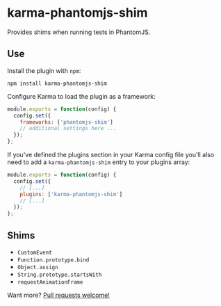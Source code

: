 # karma-phantomjs-shim

Provides shims when running tests in PhantomJS.

## Use

Install the plugin with `npm`:

    npm install karma-phantomjs-shim

Configure Karma to load the plugin as a framework:

```js
module.exports = function(config) {
  config.set({
    frameworks: ['phantomjs-shim']
    // additional settings here ...
  });
};
```

If you've defined the plugins section in your Karma config file you'll also need to add a `karma-phantomjs-shim` entry to your plugins array:

```js
module.exports = function(config) {
  config.set({
    // [...]
    plugins: ['karma-phantomjs-shim']
    // [...]
  });
};
```

## Shims

 * `CustomEvent`
 * `Function.prototype.bind`
 * `Object.assign`
 * `String.prototype.startsWith`
 * `requestAnimationFrame`

Want more?  [Pull requests welcome!](https://github.com/tschaub/karma-phantomjs-shim)
